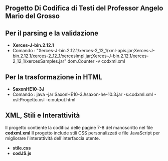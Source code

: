 ## Progetto Di Codifica di Testi del Professor Angelo Mario del Grosso

## Per il parsing e la validazione

- **Xerces-J-bin.2.12.1**
- Comando :  "Xerces-J-bin.2.12.1/xerces-2_12_1/xml-apis.jar;Xerces-J-bin.2.12.1/xerces-2_12_1/xercesImpl.jar;Xerces-J-bin.2.12.1/xerces-2_12_1/xercesSamples.jar" dom.Counter -v  codxml.xml
## Per la trasformazione in HTML

- **SaxonHE10-3J**
- Comando : java -jar SaxonHE10-3J/saxon-he-10.3.jar -s:codxml.xml -xsl:Progetto.xsl -o:output.html   
  
## XML, Stili e Interattività
Il progetto contiente la codifica delle pagine 7-8 del manoscritto nel file **codxml.xml**
Il progetto include stili CSS personalizzati e file JavaScript per migliorare l'interattività dell'interfaccia utente.

- **stile.css**
- **codJS.js**


